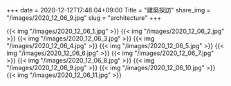 +++
date  = 2020-12-12T17:48:04+09:00
Title = "建築探訪"
share_img = "/images/2020_12_06_9.jpg"
slug = "architecture"
+++

{{< img "/images/2020_12_06_1.jpg" >}}
{{< img "/images/2020_12_06_2.jpg" >}}
{{< img "/images/2020_12_06_3.jpg" >}}
{{< img "/images/2020_12_06_4.jpg" >}}
{{< img "/images/2020_12_06_5.jpg" >}}
{{< img "/images/2020_12_06_6.jpg" >}}
{{< img "/images/2020_12_06_7.jpg" >}}
{{< img "/images/2020_12_06_8.jpg" >}}
{{< img "/images/2020_12_06_9.jpg" >}}
{{< img "/images/2020_12_06_10.jpg" >}}
{{< img "/images/2020_12_06_11.jpg" >}}